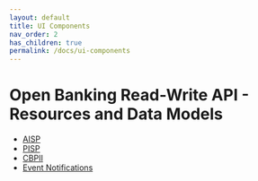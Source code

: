 ```yaml
---
layout: default
title: UI Components
nav_order: 2
has_children: true
permalink: /docs/ui-components
---
```

# Open Banking Read-Write API - Resources and Data Models

* [AISP](aisp/README.md)
* [PISP](pisp/README.md)
* [CBPII](cbpii/README.md)
* [Event Notifications](event%20notifications/README.md)
